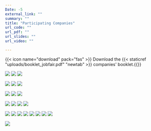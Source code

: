 ```yaml
---
Date: -5
external_link: ""
summary: ""
title: "Participating Companies"
url_code: ""
url_pdf: ""
url_slides: ""
url_video: ""

---
```


{{< icon name="download" pack="fas" >}} Download the {{< staticref "uploads/booklet_jobfair.pdf" "newtab" >}} companies' booklet.{{</staticref>}}

![](/albums/ComJobfair/ArcelorMittal.PNG)
![](/albums/ComJobfair/CrosspointSolutions.png)
![](/albums/ComJobfair/Datashift.png)

![](/albums/ComJobfair/DiceCro.png)
![](/albums/ComJobfair/Imec.PNG)
![](/albums/ComJobfair/NBB.PNG)

![](/albums/ComJobfair/OpenAnalytics.png)
![](/albums/ComJobfair/Ortec.PNG)
![](/albums/ComJobfair/P95.PNG)

![](/albums/ComJobfair/PythonPredictions.png)
![](/albums/ComJobfair/EY.PNG)
![](/albums/ComJobfair/Nestle.PNG)
![](/albums/ComJobfair/ProphecyLabs.PNG)

![](/albums/ComJobfair/Belfius.PNG)
![](/albums/ComJobfair/Deloitte.PNG)
![](/albums/ComJobfair/KBC.png)
![](/albums/ComJobfair/KPMG.png)
![](/albums/ComJobfair/Pwc.PNG)
![](/albums/ComJobfair/Riskconcile.png)
![](/albums/ComJobfair/IDDI.PNG)
![](/albums/ComJobfair/HICT.PNG)

![](/albums/ComJobfair/Sciensano.PNG)

